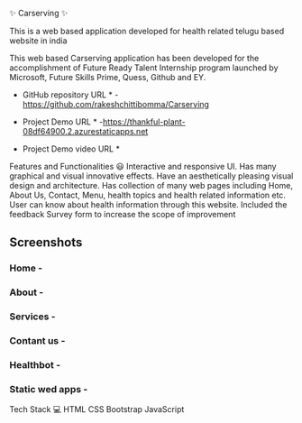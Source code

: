 ✨ Carserving ✨

This is a web based application developed for health related telugu based website in india

This web based Carserving application has been developed for the accomplishment of Future Ready Talent Internship program launched by Microsoft, Future Skills Prime, Quess, Github and EY.

* GitHub repository URL * - https://github.com/rakeshchittibomma/Carserving

* Project Demo URL * -https://thankful-plant-08df64900.2.azurestaticapps.net

* Project Demo video URL *

Features and Functionalities 😃
Interactive and responsive UI.
Has many graphical and visual innovative effects.
Have an aesthetically pleasing visual design and architecture.
Has collection of many web pages including Home, About Us, Contact, Menu, health topics and health related information etc.
User can know about health information through this website.
Included the feedback Survey form to increase the scope of improvement


## Screenshots

### Home -


### About -


### Services -


### Contant us -


### Healthbot -


### Static wed apps -


Tech Stack 💻
HTML
CSS
Bootstrap
JavaScript
